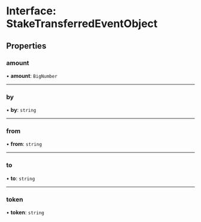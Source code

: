# Interface: StakeTransferredEventObject

## Properties

### amount

• **amount**: `BigNumber`

___

### by

• **by**: `string`

___

### from

• **from**: `string`

___

### to

• **to**: `string`

___

### token

• **token**: `string`
